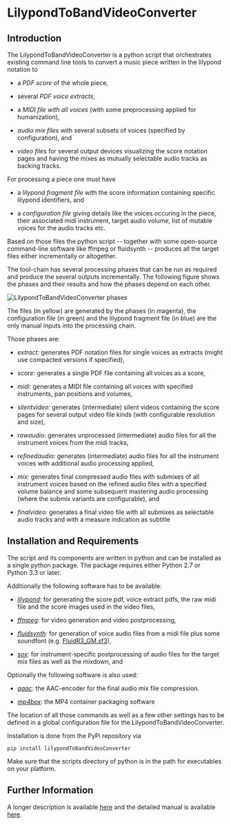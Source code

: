 # LilypondToBandVideoConverter

## Introduction

The LilypondToBandVideoConverter is a python script that orchestrates
existing command line tools to convert a music piece written in the
lilypond notation to

- a *PDF score* of the whole piece,

- several *PDF voice extracts*,

- a *MIDI file with all voices* (with some preprocessing
  applied for humanization),

- *audio mix files* with several subsets of voices (specified
  by configuration), and

- *video files* for several output devices visualizing the
  score notation pages and having the mixes as mutually
  selectable audio tracks as backing tracks.

For processing a piece one must have

- a *lilypond fragment file* with the score information
  containing specific lilypond identifiers, and

- a *configuration file* giving details like the voices
  occuring in the piece, their associated midi instrument,
  target audio volume, list of mutable voices for the audio
  tracks etc.

Based on those files the python script -- together with some
open-source command-line software like ffmpeg or fluidsynth --
produces all the target files either incrementally or altogether.

The tool-chain has several processing phases that can be run as
required and produce the several outputs incrementally.  The following
figure shows the phases and their results and how the phases depend on
each other.

![LilypondToBandVideoConverter phases](lilytobvc-flow.png)

The files (in yellow) are generated by the phases (in magenta), the
configuration file (in green) and the lilypond fragment file (in blue)
are the only manual inputs into the processing chain.

Those phases are:

  - *extract:* generates PDF notation files for single voices as
    extracts (might use compacted versions if specified),

  - *score:* generates a single PDF file containing all voices as a
    score,

  - *midi:* generates a MIDI file containing all voices with specified
    instruments, pan positions and volumes,

  - *silentvideo:* generates (intermediate) silent videos containing
    the score pages for several output video file kinds (with
    configurable resolution and size),

  - *rawaudio:* generates unprocessed (intermediate) audio files for
    all the instrument voices from the midi tracks,

  - *refinedaudio:* generates (intermediate) audio files for all the
    instrument voices with additional audio processing applied,

  - *mix:* generates final compressed audio files with submixes of all
    instrument voices based on the refined audio files with a
    specified volume balance and some subsequent mastering audio
    processing (where the submix variants are configurable), and

  - *finalvideo:* generates a final video file with all submixes as
    selectable audio tracks and with a measure indication as subtitle

## Installation and Requirements

The script and its components are written in python and can be
installed as a single python package.  The package requires either
Python&nbsp;2.7 or Python&nbsp;3.3 or later.

Additionally the following software has to be available:

- *[lilypond][]*: for generating the score pdf, voice
   extract pdfs, the raw midi file and the score images used
   in the video files,

- *[ffmpeg][]*: for video generation and video
   postprocessing,

- *[fluidsynth][]*: for generation of voice audio files from
   a midi file plus some soundfont (e.g. [FluidR3_GM.sf3][]),

- *[sox][]*: for instrument-specific postprocessing of audio
   files for the target mix files as well as the mixdown,
   and

Optionally the following software is also used:

- *[qaac][]*: the AAC-encoder for the final audio mix file
   compression.

- *[mp4box][]*: the MP4 container packaging software

The location of all those commands as well as a few other
settings has to be defined in a global configuration file
for the LilypondToBandVideoConverter.

Installation is done from the PyPi repository via

    pip install lilypondToBandVideoConverter

Make sure that the scripts directory of python is in the path for
executables on your platform.

## Further Information

A longer description is available [here][notation-video] and the
detailed manual is available [here].

[ffmpeg]: http://ffmpeg.org/
[FluidR3_GM.sf3]: https://github.com/musescore/MuseScore/raw/2.1/share/sound/FluidR3Mono_GM.sf3
[fluidsynth]: http://www.fluidsynth.org/
[here]: http://www.tensi.eu/thomas/iPod/lilypondToBandVideoConverter.pdf
[lilypond]: http://lilypond.org/
[lilypondFileSyntax]: http://tensi.eu/thomas
[mp4box]: https://gpac.wp.imt.fr/mp4box/mp4box-documentation/
[notation-video]: http://www.tensi.eu/thomas/iPod/notation-video.html
[qaac]: https://sites.google.com/site/qaacpage/
[sox]: http://sox.sourceforge.net/
